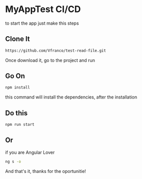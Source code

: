 # MyAppTest CI/CD

to start the app just make this steps

## Clone It
```bash
https://github.com/Vfranco/test-read-file.git
```
Once download it, go to the project and run

## Go On
```bash
npm install
```

this command will install the dependencies, after the installation

## Do this
```bash
npm run start
```

## Or 
if you are Angular Lover
```bash
ng s -o
```

And that's it, thanks for the oportunitie!
